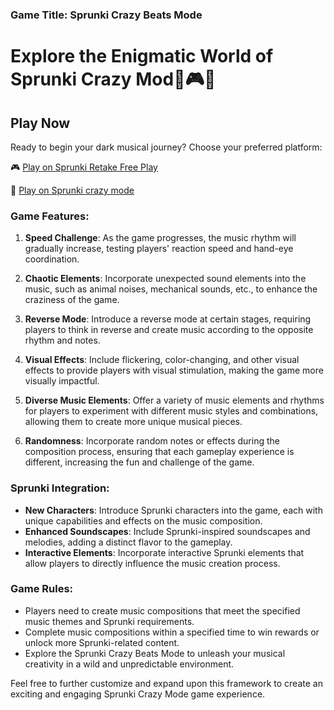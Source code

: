 ### Game Title: Sprunki Crazy Beats Mode

# Explore the Enigmatic World of Sprunki Crazy Mod🌹🎮💖

## Play Now

Ready to begin your dark musical journey? Choose your preferred platform:

🎮 [Play on Sprunki Retake Free Play](https://sprunkipy.click)

🎵 [Play on Sprunki crazy mode](https://sprunkipy.click/original.html)



### Game Features:
1. **Speed Challenge**: As the game progresses, the music rhythm will gradually increase, testing players' reaction speed and hand-eye coordination.
   
2. **Chaotic Elements**: Incorporate unexpected sound elements into the music, such as animal noises, mechanical sounds, etc., to enhance the craziness of the game.
   
3. **Reverse Mode**: Introduce a reverse mode at certain stages, requiring players to think in reverse and create music according to the opposite rhythm and notes.

4. **Visual Effects**: Include flickering, color-changing, and other visual effects to provide players with visual stimulation, making the game more visually impactful.

5. **Diverse Music Elements**: Offer a variety of music elements and rhythms for players to experiment with different music styles and combinations, allowing them to create more unique musical pieces.

6. **Randomness**: Incorporate random notes or effects during the composition process, ensuring that each gameplay experience is different, increasing the fun and challenge of the game.

### Sprunki Integration:
- **New Characters**: Introduce Sprunki characters into the game, each with unique capabilities and effects on the music composition.
- **Enhanced Soundscapes**: Include Sprunki-inspired soundscapes and melodies, adding a distinct flavor to the gameplay.
- **Interactive Elements**: Incorporate interactive Sprunki elements that allow players to directly influence the music creation process.

### Game Rules:
- Players need to create music compositions that meet the specified music themes and Sprunki requirements.
- Complete music compositions within a specified time to win rewards or unlock more Sprunki-related content.
- Explore the Sprunki Crazy Beats Mode to unleash your musical creativity in a wild and unpredictable environment.

Feel free to further customize and expand upon this framework to create an exciting and engaging Sprunki Crazy Mode game experience.
